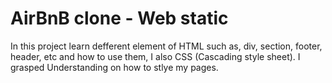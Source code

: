 # AirBnB clone - Web static
In this project learn defferent element of HTML such as, div, section, footer, header, etc  and how to use them, I also CSS (Cascading style sheet). I grasped Understanding on how to stlye my pages.